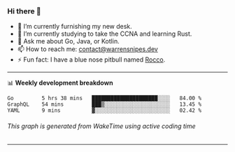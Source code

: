 ### Hi there 👋

- 🔭 I’m currently furnishing my new desk.
- 🌱 I’m currently studying to take the CCNA and learning Rust.
- 💬 Ask me about Go, Java, or Kotlin.
- 📫 How to reach me: contact@warrensnipes.dev
- ⚡ Fun fact: I have a blue nose pitbull named [Rocco](https://i.imgur.com/iLsSCKu.jpg).

-------

📊 **Weekly development breakdown**
<!--START_SECTION:waka-->
```text
Go         5 hrs 38 mins   █████████████████████░░░░   84.00 % 
GraphQL    54 mins         ███▒░░░░░░░░░░░░░░░░░░░░░   13.45 % 
YAML       9 mins          ▓░░░░░░░░░░░░░░░░░░░░░░░░   02.42 % 
```
<!--END_SECTION:waka-->
###### *This graph is generated from WakeTime using active coding time*
-------
